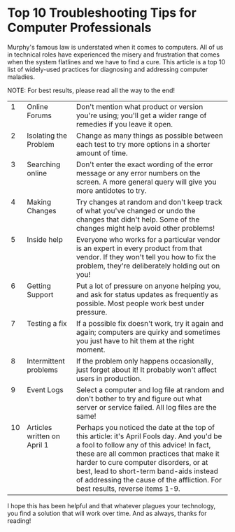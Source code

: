 # Top 10 Troubleshooting Tips for Computer Professionals

Murphy's famous law is understated when it comes to computers. All of us in technical roles have experienced the misery and frustration that comes when the system flatlines and we have to find a cure. This article is a top 10 list of widely-used practices for diagnosing and addressing computer maladies.

NOTE: For best results, please read all the way to the end!

<style>
td { vertical-align: top; }
</style>

<table><tr>
<td>1</td>
<td>Online Forums</td>
<td>Don't mention what product or version you're using; you'll get a wider range of remedies if you leave it open.</td>
</tr><tr>
<td>2</td>
<td>Isolating the Problem</td>
<td>Change as many things as possible between each test to try more options in a shorter amount of time.</td>
</tr><tr>
<td>3</td>
<td>Searching online</td>
<td>Don't enter the exact wording of the error message or any error numbers on the screen. A more general query will give you more antidotes to try.</td>
</tr><tr>
<td>4</td>
<td>Making Changes</td>
<td>Try changes at random and don't keep track of what you've changed or undo the changes that didn't help. Some of the changes might help avoid other problems!</td>
</tr><tr>
<td>5</td>
<td>Inside help</td>
<td>Everyone who works for a particular vendor is an expert in every product from that vendor. If they won't tell you how to fix the problem, they're deliberately holding out on you!</td>
</tr><tr>
<td>6</td>
<td>Getting Support</td>
<td>Put a lot of pressure on anyone helping you, and ask for status updates as frequently as possible. Most people work best under pressure.</td>
</tr><tr>
<td>7</td>
<td>Testing a fix</td>
<td>If a possible fix doesn't work, try it again and again; computers are quirky and sometimes you just have to hit them at the right moment.</td>
</tr><tr>
<td>8</td>
<td>Intermittent problems</td>
<td>If the problem only happens occasionally, just forget about it! It probably won't affect users in production.</td>
</tr><tr>
<td>9</td>
<td>Event Logs</td>
<td>Select a computer and log file at random and don't bother to try and figure out what server or service failed. All log files are the same!</td>
</tr><tr>
<td>10</td>
<td>Articles written on April 1</td>
<td>Perhaps you noticed the date at the top of this article: it's April Fools day. And you'd be a fool to follow any of this advice! 
In fact, these are all common practices that make it harder to cure computer disorders, or at best, lead to short-term band-aids instead of addressing the cause of the affliction. For best results, reverse items 1-9.</td>
</tr></table>

I hope this has been helpful and that whatever plagues your technology, you find a solution that will work over time. And as always, thanks for reading!
